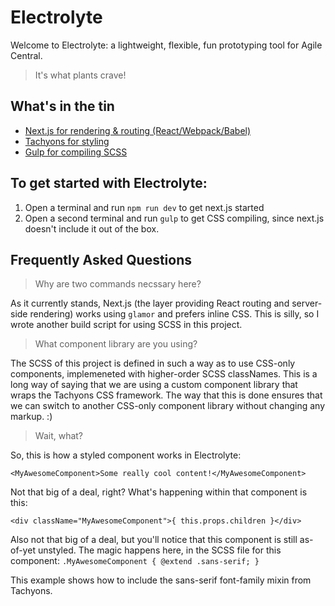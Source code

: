 Electrolyte
===========

Welcome to Electrolyte: a lightweight, flexible, fun prototyping tool for Agile Central.
> It's what plants crave!

What's in the tin
-----------------
- [Next.js for rendering & routing (React/Webpack/Babel)](https://zeit.co/blog/next)
- [Tachyons for styling](http://tachyons.io)
- [Gulp for compiling SCSS](http://gulpjs.com)

To get started with Electrolyte:
--------------------------------
1. Open a terminal and run `npm run dev` to get next.js started
2. Open a second terminal and run `gulp` to get CSS compiling, since next.js doesn't include it out of the box.

Frequently Asked Questions
--------------------------

> Why are two commands necssary here?

As it currently stands, Next.js (the layer providing React routing and server-side rendering) works using `glamor` and prefers inline CSS. This is silly, so I wrote another build script for using SCSS in this project.

> What component library are you using?

The SCSS of this project is defined in such a way as to use CSS-only components, implemeneted with higher-order SCSS classNames. This is a long way of saying that we are using a custom component library that wraps the Tachyons CSS framework. The way that this is done ensures that we can switch to another CSS-only component library without changing any markup. :)

> Wait, what?

So, this is how a styled component works in Electrolyte:

`<MyAwesomeComponent>Some really cool content!</MyAwesomeComponent>`

Not that big of a deal, right? What's happening within that component is this:

`<div className="MyAwesomeComponent">{ this.props.children }</div>`

Also not that big of a deal, but you'll notice that this component is still as-of-yet unstyled. The magic happens here, in the SCSS file for this component:
`.MyAwesomeComponent {
    @extend .sans-serif;
  }`

This example shows how to include the sans-serif font-family mixin from Tachyons.  

